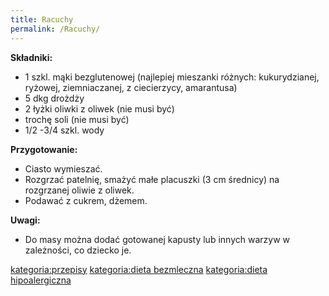 ```yaml
---
title: Racuchy
permalink: /Racuchy/
---
```


**Składniki:**

-   1 szkl. mąki bezglutenowej (najlepiej mieszanki różnych: kukurydzianej, ryżowej, ziemniaczanej, z ciecierzycy, amarantusa)
-   5 dkg drożdży
-   2 łyżki oliwki z oliwek (nie musi być)
-   trochę soli (nie musi być)
-   1/2 -3/4 szkl. wody

**Przygotowanie:**

-   Ciasto wymieszać.
-   Rozgrzać patelnię, smażyć małe placuszki (3 cm średnicy) na rozgrzanej oliwie z oliwek.
-   Podawać z cukrem, dżemem.

**Uwagi:**

-   Do masy można dodać gotowanej kapusty lub innych warzyw w zależności, co dziecko je.

[kategoria:przepisy](/kategoria:przepisy "wikilink") [kategoria:dieta bezmleczna](/kategoria:dieta_bezmleczna "wikilink") [kategoria:dieta hipoalergiczna](/kategoria:dieta_hipoalergiczna "wikilink")